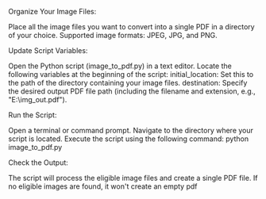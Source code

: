 Organize Your Image Files:

Place all the image files you want to convert into a single PDF in a directory of your choice.
Supported image formats: JPEG, JPG, and PNG.

Update Script Variables:

Open the Python script (image_to_pdf.py) in a text editor.
Locate the following variables at the beginning of the script:
initial_location: Set this to the path of the directory containing your image files.
destination: Specify the desired output PDF file path (including the filename and extension, e.g., "E:\\img_out.pdf").

Run the Script:

Open a terminal or command prompt.
Navigate to the directory where your script is located.
Execute the script using the following command:
python image_to_pdf.py

Check the Output:

The script will process the eligible image files and create a single PDF file.
If no eligible images are found, it won't create an empty pdf
